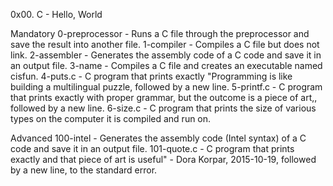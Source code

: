 0x00. C - Hello, World

Mandatory
0-preprocessor - Runs a C file through the preprocessor and save the result into another file.
1-compiler - Compiles a C file but does not link.
2-assembler - Generates the assembly code of a C code and save it in an output file.
3-name - Compiles a C file and creates an executable named cisfun.
4-puts.c - C program that prints exactly "Programming is like building a multilingual puzzle, followed by a new line.
5-printf.c - C program that prints exactly with proper grammar, but the outcome is a piece of art,, followed by a new line.
6-size.c - C program that prints the size of various types on the computer it is compiled and run on.

Advanced
100-intel - Generates the assembly code (Intel syntax) of a C code and save it in an output file.
101-quote.c - C program that prints exactly and that piece of art is useful" - Dora Korpar, 2015-10-19, followed by a new line, to the standard error.

